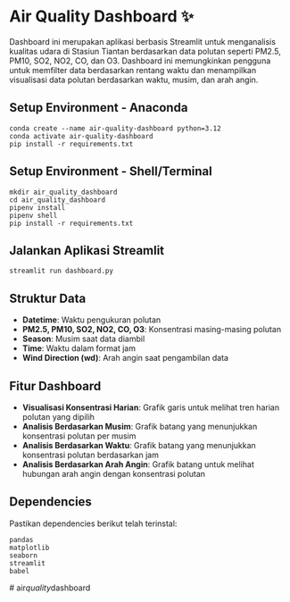 # Air Quality Dashboard ✨

Dashboard ini merupakan aplikasi berbasis Streamlit untuk menganalisis kualitas udara di Stasiun Tiantan berdasarkan data polutan seperti PM2.5, PM10, SO2, NO2, CO, dan O3. Dashboard ini memungkinkan pengguna untuk memfilter data berdasarkan rentang waktu dan menampilkan visualisasi data polutan berdasarkan waktu, musim, dan arah angin.

## Setup Environment - Anaconda
```
conda create --name air-quality-dashboard python=3.12
conda activate air-quality-dashboard
pip install -r requirements.txt
```

## Setup Environment - Shell/Terminal
```
mkdir air_quality_dashboard
cd air_quality_dashboard
pipenv install
pipenv shell
pip install -r requirements.txt
```

## Jalankan Aplikasi Streamlit
```
streamlit run dashboard.py
```

## Struktur Data
- **Datetime**: Waktu pengukuran polutan
- **PM2.5, PM10, SO2, NO2, CO, O3**: Konsentrasi masing-masing polutan
- **Season**: Musim saat data diambil
- **Time**: Waktu dalam format jam
- **Wind Direction (wd)**: Arah angin saat pengambilan data

## Fitur Dashboard
- **Visualisasi Konsentrasi Harian**: Grafik garis untuk melihat tren harian polutan yang dipilih
- **Analisis Berdasarkan Musim**: Grafik batang yang menunjukkan konsentrasi polutan per musim
- **Analisis Berdasarkan Waktu**: Grafik batang yang menunjukkan konsentrasi polutan berdasarkan jam
- **Analisis Berdasarkan Arah Angin**: Grafik batang untuk melihat hubungan arah angin dengan konsentrasi polutan

## Dependencies
Pastikan dependencies berikut telah terinstal:
```
pandas
matplotlib
seaborn
streamlit
babel
```


#   a i r _ q u a l i t y _ d a s h b o a r d  
 